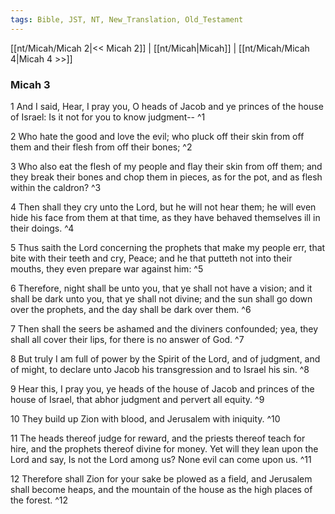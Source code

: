 ```yaml
---
tags: Bible, JST, NT, New_Translation, Old_Testament
---
```


[[nt/Micah/Micah 2|<< Micah 2]] | [[nt/Micah|Micah]] | [[nt/Micah/Micah 4|Micah 4 >>]]

### Micah 3

1 And I said, Hear, I pray you, O heads of Jacob and ye princes of the house of Israel: Is it not for you to know judgment\--  ^1

2 Who hate the good and love the evil; who pluck off their skin from off them and their flesh from off their bones;  ^2

3 Who also eat the flesh of my people and flay their skin from off them; and they break their bones and chop them in pieces, as for the pot, and as flesh within the caldron?  ^3

4 Then shall they cry unto the Lord, but he will not hear them; he will even hide his face from them at that time, as they have behaved themselves ill in their doings.  ^4

5 Thus saith the Lord concerning the prophets that make my people err, that bite with their teeth and cry, Peace; and he that putteth not into their mouths, they even prepare war against him:  ^5

6 Therefore, night shall be unto you, that ye shall not have a vision; and it shall be dark unto you, that ye shall not divine; and the sun shall go down over the prophets, and the day shall be dark over them.  ^6

7 Then shall the seers be ashamed and the diviners confounded; yea, they shall all cover their lips, for there is no answer of God.  ^7

8 But truly I am full of power by the Spirit of the Lord, and of judgment, and of might, to declare unto Jacob his transgression and to Israel his sin.  ^8

9 Hear this, I pray you, ye heads of the house of Jacob and princes of the house of Israel, that abhor judgment and pervert all equity.  ^9

10 They build up Zion with blood, and Jerusalem with iniquity.  ^10

11 The heads thereof judge for reward, and the priests thereof teach for hire, and the prophets thereof divine for money. Yet will they lean upon the Lord and say, Is not the Lord among us? None evil can come upon us.  ^11

12 Therefore shall Zion for your sake be plowed as a field, and Jerusalem shall become heaps, and the mountain of the house as the high places of the forest.  ^12

 
